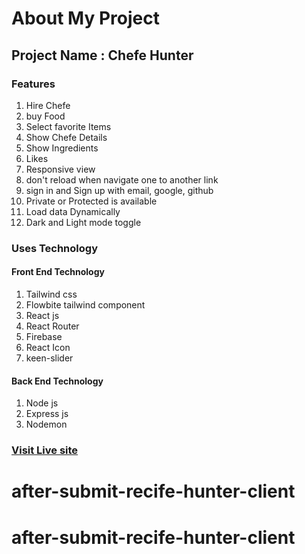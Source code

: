 # About My Project

## Project Name : Chefe Hunter

### Features

1. Hire Chefe
2. buy Food
3. Select favorite Items
4. Show Chefe Details
5. Show Ingredients
6. Likes
7. Responsive view
8. don't reload when navigate one to another link
9. sign in and Sign up with email, google, github
10. Private or Protected is available
11. Load data Dynamically
12. Dark and Light mode toggle

### Uses Technology

#### Front End Technology

1. Tailwind css
2. Flowbite tailwind component
3. React js
4. React Router
5. Firebase
6. React Icon
7. keen-slider

#### Back End Technology

1. Node js
2. Express js
3. Nodemon

### [Visit Live site](https://recepi-hunter-client.web.app/)
# after-submit-recife-hunter-client
# after-submit-recife-hunter-client

